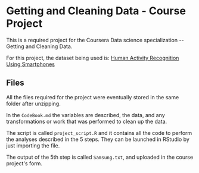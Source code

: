 Getting and Cleaning Data - Course Project
==========================================

This is a required project for the Coursera Data science specialization -- Getting and Cleaning Data.

For this project, the dataset being used is: [Human Activity Recognition Using Smartphones](http://archive.ics.uci.edu/ml/datasets/Human+Activity+Recognition+Using+Smartphones)

## Files

All the files required for the project were eventually stored in the same folder after unzipping.

In the `CodeBook.md` the variables are described, the data, and any transformations or work that was performed to clean up the data.

The script is called `project_script.R` and it contains all the code to perform the analyses described in the 5 steps. They can be launched in RStudio by just importing the file.

The output of the 5th step is called `Samsung.txt`, and uploaded in the course project's form.
